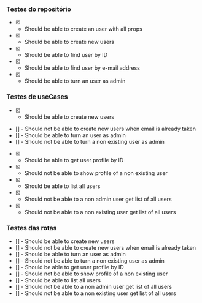 ### Testes do repositório
- [x] - Should be able to create an user with all props
- [x] - Should be able to create new users
- [x] - Should be able to find user by ID
- [x] - Should be able to find user by e-mail address
- [x] - Should be able to turn an user as admin
### Testes de useCases
- [x] - Should be able to create new users
- [] - Should not be able to create new users when email is already taken
- [] - Should be able to turn an user as admin
- [] - Should not be able to turn a non existing user as admin
- [x] - Should be able to get user profile by ID
- [x] - Should not be able to show profile of a non existing user
- [x] - Should be able to list all users
- [x] - Should not be able to a non admin user get list of all users
- [x] - Should not be able to a non existing user get list of all users
### Testes das rotas
- [] - Should be able to create new users
- [] - Should not be able to create new users when email is already taken
- [] - Should be able to turn an user as admin
- [] - Should not be able to turn a non existing user as admin
- [] - Should be able to get user profile by ID
- [] - Should not be able to show profile of a non existing user
- [] - Should be able to list all users
- [] - Should not be able to a non admin user get list of all users
- [] - Should not be able to a non existing user get list of all users

